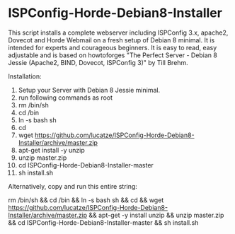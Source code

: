 # ISPConfig-Horde-Debian8-Installer
This script installs a complete webserver including ISPConfig 3.x, apache2, Dovecot and Horde Webmail on a fresh setup of Debian 8 minimal. It is intended for experts and courageous beginners. It is easy to read, easy adjustable and is based on howtoforges "The Perfect Server - Debian 8 Jessie (Apache2, BIND, Dovecot, ISPConfig 3)" by Till Brehm.

Installation:

1.  Setup your Server with Debian 8 Jessie minimal.
2.  run following commands as root
3.  rm /bin/sh
4.  cd /bin
5.  ln -s bash sh
6.  cd
7.  wget https://github.com/lucatze/ISPConfig-Horde-Debian8-Installer/archive/master.zip
8.  apt-get install -y unzip
9.  unzip master.zip
10.  cd ISPConfig-Horde-Debian8-Installer-master
11.  sh install.sh

Alternatively, copy and run this entire string:

rm /bin/sh && cd /bin && ln -s bash sh && cd && wget https://github.com/lucatze/ISPConfig-Horde-Debian8-Installer/archive/master.zip && apt-get -y install unzip && unzip master.zip && cd ISPConfig-Horde-Debian8-Installer-master && sh install.sh
